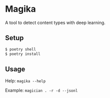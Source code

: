 # Magika

A tool to detect content types with deep learning.


## Setup

```bash
$ poetry shell
$ poetry install
```


## Usage

Help: `magika --help`

Example: `magician . -r -d --jsonl`
